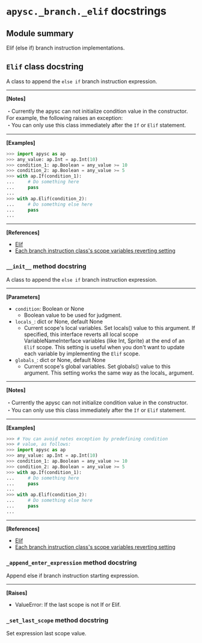 # `apysc._branch._elif` docstrings

## Module summary

Elif (else if) branch instruction implementations.

## `Elif` class docstring

A class to append the `else if` branch instruction expression.<hr>

**[Notes]**

 ・Currently the apysc can not initialize condition value in the constructor. For example, the following raises an exception: <br> ・You can only use this class immediately after the `If` or `Elif` statement.<hr>

**[Examples]**

```py
>>> import apysc as ap
>>> any_value: ap.Int = ap.Int(10)
>>> condition_1: ap.Boolean = any_value >= 10
>>> condition_2: ap.Boolean = any_value >= 5
>>> with ap.If(condition_1):
...     # Do something here
...     pass
...
>>> with ap.Elif(condition_2):
...     # Do something else here
...     pass
...
```

<hr>

**[References]**

- [Elif](https://simon-ritchie.github.io/apysc/en/elif.html)
- [Each branch instruction class's scope variables reverting setting](https://simon-ritchie.github.io/apysc/en/branch_instruction_variables_reverting_setting.html)

### `__init__` method docstring

A class to append the `else if` branch instruction expression.<hr>

**[Parameters]**

- `condition`: Boolean or None
  - Boolean value to be used for judgment.
- `locals_`: dict or None, default None
  - Current scope's local variables. Set locals() value to this argument. If specified, this interface reverts all local scope VariableNameInterface variables (like Int, Sprite) at the end of an `Elif` scope. This setting is useful when you don't want to update each variable by implementing the `Elif` scope.
- `globals_`: dict or None, default None
  - Current scope's global variables. Set globals() value to this argument. This setting works the same way as the locals_ argument.

<hr>

**[Notes]**

 ・Currently the apysc can not initialize condition value in the constructor. <br> ・You can only use this class immediately after the `If` or `Elif` statement.<hr>

**[Examples]**

```py
>>> # You can avoid notes exception by predefining condition
>>> # value, as follows:
>>> import apysc as ap
>>> any_value: ap.Int = ap.Int(10)
>>> condition_1: ap.Boolean = any_value >= 10
>>> condition_2: ap.Boolean = any_value >= 5
>>> with ap.If(condition_1):
...     # Do something here
...     pass
...
>>> with ap.Elif(condition_2):
...     # Do something else here
...     pass
...
```

<hr>

**[References]**

- [Elif](https://simon-ritchie.github.io/apysc/en/elif.html)
- [Each branch instruction class's scope variables reverting setting](https://simon-ritchie.github.io/apysc/en/branch_instruction_variables_reverting_setting.html)

### `_append_enter_expression` method docstring

Append else if branch instruction starting expression.<hr>

**[Raises]**

- ValueError: If the last scope is not If or Elif.

### `_set_last_scope` method docstring

Set expression last scope value.